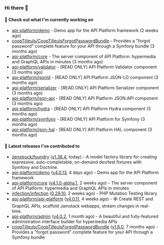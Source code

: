 ### Hi there 👋

#### 👷 Check out what I'm currently working on

- [api-platform/demo](https://github.com/api-platform/demo) - Demo app for the API Platform framework (2 weeks ago)
- [coopTilleuls/CoopTilleulsForgotPasswordBundle](https://github.com/coopTilleuls/CoopTilleulsForgotPasswordBundle) - Provides a &#34;forgot password&#34; complete feature for your API through a Symfony bundle (3 months ago)
- [api-platform/core](https://github.com/api-platform/core) - The server component of API Platform: hypermedia and GraphQL APIs in minutes (3 months ago)
- [api-platform/validator](https://github.com/api-platform/validator) - [READ ONLY] API Platform Validator component (3 months ago)
- [api-platform/jsonld](https://github.com/api-platform/jsonld) - [READ ONLY] API Platform JSON-LD component (3 months ago)
- [api-platform/serializer](https://github.com/api-platform/serializer) - [READ ONLY] API Platform Serializer component (3 months ago)
- [api-platform/json-api](https://github.com/api-platform/json-api) - [READ ONLY] API Platform JSON:API component (3 months ago)
- [api-platform/hydra](https://github.com/api-platform/hydra) - [READ ONLY] API Platform Hydra component (3 months ago)
- [api-platform/symfony](https://github.com/api-platform/symfony) - [READ ONLY] API Platform for Symfony (3 months ago)
- [api-platform/json-hal](https://github.com/api-platform/json-hal) - [READ ONLY] API Platform HAL component (3 months ago)

#### 🔭 Latest releases I've contributed to

- [zenstruck/foundry](https://github.com/zenstruck/foundry) ([v1.38.4](https://github.com/zenstruck/foundry/releases/tag/v1.38.4), today) - A model factory library for creating expressive, auto-completable, on-demand dev/test fixtures with Symfony and Doctrine.
- [api-platform/demo](https://github.com/api-platform/demo) ([v4.0.13](https://github.com/api-platform/demo/releases/tag/v4.0.13), 4 days ago) - Demo app for the API Platform framework
- [api-platform/core](https://github.com/api-platform/core) ([v4.1.0-alpha.1](https://github.com/api-platform/core/releases/tag/v4.1.0-alpha.1), 2 weeks ago) - The server component of API Platform: hypermedia and GraphQL APIs in minutes
- [infection/infection](https://github.com/infection/infection) ([0.29.10](https://github.com/infection/infection/releases/tag/0.29.10), 2 weeks ago) - PHP Mutation Testing library
- [api-platform/api-platform](https://github.com/api-platform/api-platform) ([v4.0.11](https://github.com/api-platform/api-platform/releases/tag/v4.0.11), 4 weeks ago) - 🕸️ Create REST and GraphQL APIs, scaffold Jamstack webapps, stream changes in real-time.
- [api-platform/admin](https://github.com/api-platform/admin) ([v4.0.2](https://github.com/api-platform/admin/releases/tag/v4.0.2), 1 month ago) - A beautiful and fully-featured administration interface builder for hypermedia APIs
- [coopTilleuls/CoopTilleulsForgotPasswordBundle](https://github.com/coopTilleuls/CoopTilleulsForgotPasswordBundle) ([v1.6.0](https://github.com/coopTilleuls/CoopTilleulsForgotPasswordBundle/releases/tag/v1.6.0), 7 months ago) - Provides a &#34;forgot password&#34; complete feature for your API through a Symfony bundle


